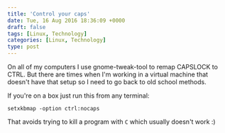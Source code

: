 ```yaml
---
title: 'Control your caps'
date: Tue, 16 Aug 2016 18:36:09 +0000
draft: false
tags: [Linux, Technology]
categories: [Linux, Technology]
type: post
---
```


On all of my computers I use gnome-tweak-tool to remap CAPSLOCK to CTRL. But there are times when I'm working in a virtual machine that doesn't have that setup so I need to go back to old school methods.

If you're on a box just run this from any terminal:

```
setxkbmap -option ctrl:nocaps
```

That avoids trying to kill a program with `C` which usually doesn't work :)
